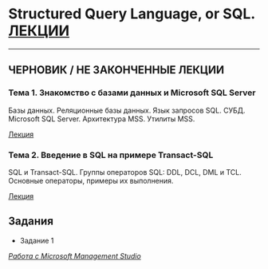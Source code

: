 # Structured Query Language, or SQL. [ЛЕКЦИИ](https://tgjmjgj.github.io/sql/index.html "Лекции")

***

## ЧЕРНОВИК / НЕ ЗАКОНЧЕННЫЕ ЛЕКЦИИ

### Тема 1. Знакомство с базами данных и Microsoft SQL Server

Базы данных. Реляционные базы данных. Язык запросов SQL. СУБД. Microsoft SQL Server. Архитектура MSS. Утилиты MSS.

[Лекция](https://tgjmjgj.github.io/sql/lecture/1_mssqlserver/index.html "Лекция")

### Тема 2. Введение в SQL на примере Transact-SQL

SQL и Transact-SQL. Группы операторов SQL: DDL, DCL, DML и TCL. Основные операторы, примеры их выполнения.

[Лекция](https://tgjmjgj.github.io/sql/lecture/2_sql/index.html "Лекция")

## Задания

* Задание 1

[*Работа с Microsoft Management Studio*](https://tgjmjgj.github.io/sql/task/Task_1/Task_1.pdf "Задание 1")
